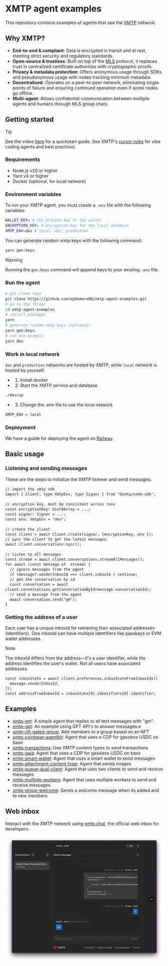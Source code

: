 # XMTP agent examples

This repository contains examples of agents that use the [XMTP](https://docs.xmtp.org/) network.

## Why XMTP?

- **End-to-end & compliant**: Data is encrypted in transit and at rest, meeting strict security and regulatory standards.
- **Open-source & trustless**: Built on top of the [MLS](https://messaginglayersecurity.rocks/) protocol, it replaces trust in centralized certificate authorities with cryptographic proofs.
- **Privacy & metadata protection**: Offers anonymous usage through SDKs and pseudonymous usage with nodes tracking minimum metadata.
- **Decentralized**: Operates on a peer-to-peer network, eliminating single points of failure and ensuring continued operation even if some nodes go offline.
- **Multi-agent**: Allows confidential communication between multiple agents and humans through MLS group chats.

## Getting started

> [!TIP]
> See the video [here](https://youtu.be/djRLnWUvwIA) for a quickstart guide.
> See XMTP's [cursor rules](/.cursor/README.md) for vibe coding agents and best practices.

### Requirements

- Node.js v20 or higher
- Yarn v4 or higher
- Docker (optional, for local network)

### Environment variables

To run your XMTP agent, you must create a `.env` file with the following variables:

```bash
WALLET_KEY= # the private key of the wallet
ENCRYPTION_KEY= # encryption key for the local database
XMTP_ENV=dev # local, dev, production
```

You can generate random xmtp keys with the following command:

```bash
yarn gen:keys
```

> [!WARNING]
> Running the `gen:keys` command will append keys to your existing `.env` file.

### Run the agent

```bash
# git clone repo
git clone https://github.com/ephemeraHQ/xmtp-agent-examples.git
# go to the folder
cd xmtp-agent-examples
# install packages
yarn
# generate random xmtp keys (optional)
yarn gen:keys
# run the example
yarn dev
```

### Work in local network

`dev` and `production` networks are hosted by XMTP, while `local` network is hosted by yourself.

- 1. Install docker
- 2. Start the XMTP service and database

```bash
./dev/up
```

- 3. Change the .env file to use the local network

```bash
XMTP_ENV = local
```

### Deployment

We have a guide for deploying the agent on [Railway](https://github.com/ephemeraHQ/xmtp-agent-examples/discussions/77).

## Basic usage

### Listening and sending messages

These are the steps to initialize the XMTP listener and send messages.

```tsx
// import the xmtp sdk
import { Client, type XmtpEnv, type Signer } from "@xmtp/node-sdk";

// encryption key, must be consistent across runs
const encryptionKey: Uint8Array = ...;
const signer: Signer = ...;
const env: XmtpEnv = "dev";

// create the client
const client = await Client.create(signer, {encryptionKey, env });
// sync the client to get the latest messages
await client.conversations.sync();

// listen to all messages
const stream = await client.conversations.streamAllMessages();
for await (const message of  stream) {
  // ignore messages from the agent
  if (message?.senderInboxId === client.inboxId ) continue;
  // get the conversation by id
  const conversation = await client.conversations.getConversationById(message.conversationId);
  // send a message from the agent
  await conversation.send("gm");
}
```

### Getting the address of a user

Each user has a unique inboxId for retrieving their associated addresses (identifiers). One inboxId can have multiple identifiers like passkeys or EVM wallet addresses.

> [!NOTE]
> The inboxId differs from the address—it's a user identifier, while the address identifies the user's wallet. Not all users have associated addresses.

```tsx
const inboxState = await client.preferences.inboxStateFromInboxIds([
  message.senderInboxId,
]);
const addressFromInboxId = inboxState[0].identifiers[0].identifier;
```

## Examples

- [xmtp-gm](/examples/xmtp-gm/): A simple agent that replies to all text messages with "gm".
- [xmtp-gpt](/examples/xmtp-gpt/): An example using GPT API's to answer messages.e
- [xmtp-nft-gated-group](/examples/xmtp-nft-gated-group/): Add members to a group based on an NFT
- [xmtp-coinbase-agentkit](/examples/xmtp-coinbase-agentkit/): Agent that uses a CDP for gassless USDC on base
- [xmtp-transactions](/examples/xmtp-transactions/): Use XMTP content types to send transactions
- [xmtp-gaia](/examples/xmtp-gaia/): Agent that uses a CDP for gassless USDC on base
- [xmtp-smart-wallet](/examples/xmtp-smart-wallet/): Agent that uses a smart wallet to send messages
- [xmtp-attachment-content-type](/examples/xmtp-attachment-content-type/): Agent that sends images
- [xmtp-queue-dual-client](/examples/xmtp-queue-dual-client/): Agent that uses two clients to send and receive messages
- [xmtp-multiple-workers](/examples/xmtp-multiple-workers/): Agent that uses multiple workers to send and receive messages
- [xmtp-group-welcome](/examples/xmtp-group-welcome/): Sends a welcome message when its added and to new members

## Web inbox

Interact with the XMTP network using [xmtp.chat](https://xmtp.chat), the official web inbox for developers.

![](/examples/xmtp-gm/screenshot.png)
